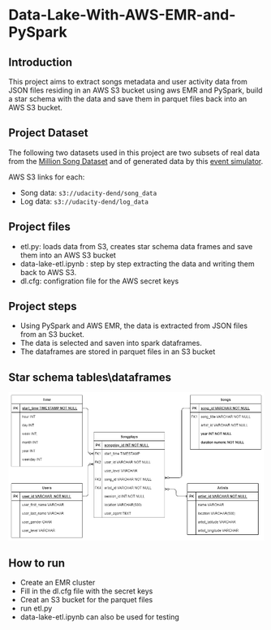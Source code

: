 # Data-Lake-With-AWS-EMR-and-PySpark

## Introduction
This project aims to extract songs metadata and user activity data from JSON  files residing in an AWS S3 bucket using aws EMR and PySpark, build a star schema with the data and save them in parquet files back into an AWS S3 bucket. 

## Project Dataset
The following two datasets used in this project are two subsets of real data from the [Million Song Dataset](http://millionsongdataset.com/) and of generated data by this [event simulator](https://github.com/Interana/eventsim).

AWS S3 links for each:
-   Song data: `s3://udacity-dend/song_data`
-   Log data: `s3://udacity-dend/log_data`

## Project files
- etl.py: loads data from S3, creates star schema data frames and save them into an AWS S3 bucket
- data-lake-etl.ipynb : step by step extracting the data and writing them back to AWS S3.
- dl.cfg: configration file for the AWS secret keys

## Project steps
- Using PySpark and AWS EMR, the data is extracted from JSON files from an S3 bucket. 
- The data is selected and saven into spark dataframes.
- The dataframes are stored in parquet files in an S3 bucket

## Star schema tables\dataframes
![enter image description here](https://github.com/BaZom/Data-warehouse-with-AWS-S3-and-Redshift/blob/848476c6f991f098374eba1e0247dcb8d3350468/star_schema.png)

## How to run
- Create an EMR cluster
- Fill in the dl.cfg file with the secret keys
- Creat an S3 bucket for the parquet files
- run etl.py
- data-lake-etl.ipynb can also be used for testing
